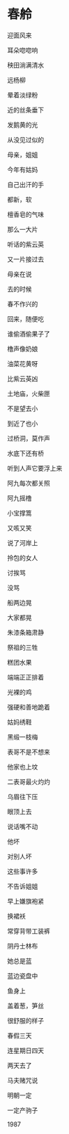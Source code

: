    

# 春舲

迎面风来

耳朵唿唿响

秧田淌满清水

远杨柳

晕着淡绿粉

近的丝条垂下

发鹅黄的光

从没见过似的

母亲，姐姐

今年有姑妈

自己出汗的手

都新，软

檀香皂的气味

那么一大片

听话的紫云英

又一片接过去

母亲在说

去的时候

春不作兴的

回来，随便吃

谁偷酒偷果子了

橹声像奶娘

油菜花黄呀

比紫云英凶

土地庙，火柴匣

不是望去小

到近了也小

过桥洞，莫作声

水底下还有桥

听到人声它要浮上来

阿九每次都关照

阿九摇橹

小宝撑篙

又咳又笑

说了河岸上

拎包的女人

讨挨骂

没骂

船两边晃

大家都晃

朱漆条箱肃静

祭祖的三牲

糕团水果

端端正正排着

光裸的鸡

强硬和善地跪着

姑妈绣鞋

黑缎一枝梅

表哥不是不想来

他家也上坟

二表哥最火灼灼

乌眉往下压

眼顶上去

说话嘴不动

他坏

对别人坏

这些事许多

不告诉姐姐

早上嫌旗袍紧

换裙袄

常穿背带工装裤

阴丹士林布

她总是蓝

蓝边瓷盘中

鱼身上

盖着葱，笋丝

很舒服的样子

春假三天

连星期日四天

两天去了

马夫赌咒说

明朝一定

一定产驹子

1987